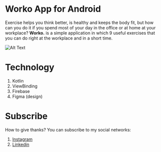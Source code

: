 # Worko App for Android

Exercise helps you think better, is healthy and keeps the body fit, but how can you do it if you spend most of your day in the office or at home at your workplace?
<b>Worko.</b> is a simple application in which 9 useful exercises that you can do right at the workplace and in a short time.

![Alt Text](https://github.com/skreep1/WorkoAppAndroid/blob/master/post.png)



# Technology
1. Kotlin
2. ViewBinding
3. Firebase
4. Figma (design)

# Subscribe
How to give thanks?
You can subscribe to my social networks:
1. [Instagram](http://instagram.com/skreep1/ "Instagram") 
2. [Linkedin](https://www.linkedin.com/in/skreep/ "Linkedin")
